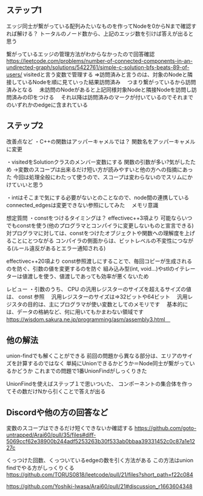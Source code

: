 ## ステップ1
エッジ同士が繋がっている配列みたいなものを作ってNodeを0からNまで確認すれば解ける？
トータルのノード数から、上記のエッジ数を引けば答えが出ると思う

繋がっているエッジの管理方法がわからなかったので回答確認
https://leetcode.com/problems/number-of-connected-components-in-an-undirected-graph/solutions/5422761/simple-c-solution-bfs-beats-89-of-users/
visitedと言う変数で管理する
=>訪問済みと言うのは、対象のNodeと隣接しているNodeを順に見ていった結果訪問済み
　つまり繋がっているから訪問済みとなる
　未訪問のNodeがあると上記同様対象Nodeと隣接Nodeを訪問し訪問済みの印をつける
　それ以降は訪問済みのマークが付いているのでそれまでのいずれかのedgeに含まれている

## ステップ2
改善点など
・C++の関数はアッパーキャメルでは？
  関数名をアッパーキャメルに変更

・visitedをSolutionクラスのメンバー変数にする
  関数の引数が多い?気がしたため
  →変数のスコープは出来るだけ短い方が読みやすいと他の方への指摘にあった
   今回は処理全般にわたって使うので、スコープは変わらないのでスリムにかけていいと思う

・intはそこまで気にする必要がないとのことなので、node間の連携しているconnected_edgesは変更できない参照にしてみた
　メモリ意識

想定質問
・constをつけるタイミングは？
  effectivec++3項より
    可能ならいつでもconstを使う(他のプログラマとコンパイラに変更しないものと宣言できる)
    対プログラマに対しては、constをつけたオブジェクトや関数への理解度を上げることにとつながる
    コンパイラの側面からは、ビットレベルの不変性につながる(ルール違反があるとエラー通知される)
  
  effectivec++20項より
    const参照渡しにすることで、毎回コピーが生成されるのを防ぐ、引数の値を変更するのを防ぐ
    組み込み型(int, void...)やstlのイテレーターは値渡しを使う、値渡しであっても効率が悪くないため

レビュー
・引数のうち、 CPU の汎用レジスターのサイズを超えるサイズの値は、 const 参照
　汎用レジスターのサイズは=>32ビットや64ビット
　汎用レジスタの目的は、主にプログラマが使い変数としてのメモリです
　基本的には、データの格納など、何に用いてもかまわない領域です
  https://wisdom.sakura.ne.jp/programming/asm/assembly3.html　

## 他の解法
union-findでも解くことができる
前回の問題から異なる部分は、エリアのサイズを計算するのではなく
単純にUnionできるかどうか＝Node同士が繋がっているかどうか
これまでの問題で1番UnionFindがしっくりきた

UnionFindを使えばステップ１で思いついた、
コンポーネントの集合体を作ってその数だけNから引くことで答えが出る

## Discordや他の方の回答など
変数のスコープはできるだけ短くできないか確認する
https://github.com/goto-untrapped/Arai60/pull/35/files#diff-5069ccf62e38900b244adf5253263b30f533ab0bbaa39331452c0c87a1e1227c

くっつけた回数、くっついているedgeの数を引く方法がある
この方法はunion findでやる方がしっくりくる
https://github.com/TORUS0818/leetcode/pull/21/files?short_path=f22c084

https://github.com/Yoshiki-Iwasa/Arai60/pull/21#discussion_r1663604348